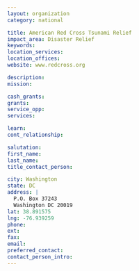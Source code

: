 ```yaml
---
layout: organization
category: national

title: American Red Cross Tsunami Relief
impact_area: Disaster Relief
keywords: 
location_services: 
location_offices: 
website: www.redcross.org

description: 
mission: 

cash_grants: 
grants: 
service_opp: 
services: 

learn: 
cont_relationship: 

salutation: 
first_name: 
last_name: 
title_contact_person: 

city: Washington
state: DC
address: |
  P.O. Box 37243  
  Washington DC 20019
lat: 38.891575
lng: -76.939259
phone: 
ext: 
fax: 
email: 
preferred_contact: 
contact_person_intro: 
---
```

